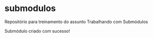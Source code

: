 # submodulos
Repositório para treinamento do assunto Trabalhando com Submódulos

Submódulo criado com sucesso!
